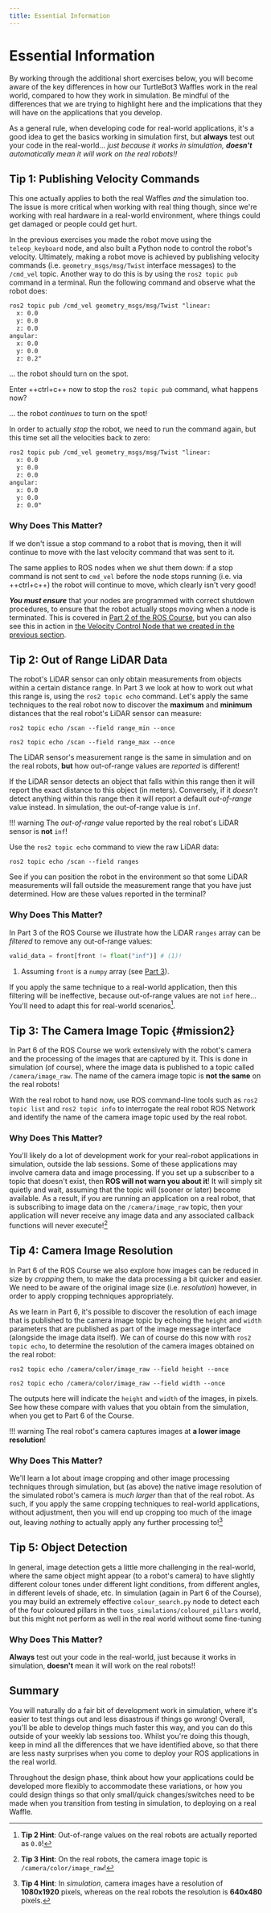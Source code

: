 ```yaml
---  
title: Essential Information 
---
```


# Essential Information

By working through the additional short exercises below, you will become aware of the key differences in how our TurtleBot3 Waffles work in the real world, compared to how they work in simulation. Be mindful of the differences that we are trying to highlight here and the implications that they will have on the applications that you develop. 

As a general rule, when developing code for real-world applications, it's a good idea to get the basics working in simulation first, but **always** test out your code in the real-world... *just because it works in simulation, **doesn't** automatically mean it will work on the real robots!!*

## Tip 1: Publishing Velocity Commands

This one actually applies to both the real Waffles *and* the simulation too. The issue is more critical when working with real thing though, since we're working with real hardware in a real-world environment, where things could get damaged or people could get hurt. 

In the previous exercises you made the robot move using the `teleop_keyboard` node, and also built a Python node to control the robot's velocity. Ultimately, making a robot move is achieved by publishing velocity commands (i.e. `geometry_msgs/msg/Twist` interface messages) to the `/cmd_vel` topic. Another way to do this is by using the `ros2 topic pub` command in a terminal. Run the following command and observe what the robot does:

```txt
ros2 topic pub /cmd_vel geometry_msgs/msg/Twist "linear:
  x: 0.0
  y: 0.0
  z: 0.0
angular:
  x: 0.0
  y: 0.0
  z: 0.2"
```

... the robot should turn on the spot.

Enter ++ctrl+c++ now to stop the `ros2 topic pub` command, what happens now?

... the robot *continues* to turn on the spot!

In order to actually *stop* the robot, we need to run the command again, but this time set all the velocities back to zero:

```txt
ros2 topic pub /cmd_vel geometry_msgs/msg/Twist "linear:
  x: 0.0
  y: 0.0
  z: 0.0
angular:
  x: 0.0
  y: 0.0
  z: 0.0"
```

### Why Does This Matter?

If we don't issue a stop command to a robot that is moving, then it will continue to move with the last velocity command that was sent to it. 

The same applies to ROS nodes when we shut them down: if a stop command is not sent to `cmd_vel` before the node stops running (i.e. via ++ctrl+c++) the robot will continue to move, which clearly isn't very good!

***You must ensure*** that your nodes are programmed with correct shutdown procedures, to ensure that the robot actually stops moving when a node is terminated. This is covered in [Part 2 of the ROS Course](../course/assignment1/part2.md#ex5), but you can also see this in action in [the Velocity Control Node that we created in the previous section](./basics.md#timedSquareCode). 

## Tip 2: Out of Range LiDAR Data

The robot's LiDAR sensor can only obtain measurements from objects within a certain distance range. In Part 3 we look at how to work out what this range is, using the `ros2 topic echo` command. Let's apply the same techniques to the real robot now to discover the **maximum** and **minimum** distances that the real robot's LiDAR sensor can measure:

```
ros2 topic echo /scan --field range_min --once
```
```
ros2 topic echo /scan --field range_max --once
```

The LiDAR sensor's measurement range is the same in simulation and on the real robots, **but** how out-of-range values are *reported* is different!

If the LiDAR sensor detects an object that falls within this range then it will report the exact distance to this object (in meters). Conversely, if it *doesn't* detect anything within this range then it will report a default *out-of-range* value instead. In simulation, the out-of-range value is `inf`.

!!! warning
    The *out-of-range* value reported by the real robot's LiDAR sensor is **not** `inf`!

Use the `ros2 topic echo` command to view the raw LiDAR data:

```
ros2 topic echo /scan --field ranges
```

See if you can position the robot in the environment so that some LiDAR measurements will fall outside the measurement range that you have just determined. How are these values reported in the terminal? 

### Why Does This Matter?

In Part 3 of the ROS Course we illustrate how the LiDAR `ranges` array can be *filtered* to remove any out-of-range values: 

```py
valid_data = front[front != float("inf")] # (1)!
```

1. Assuming `front` is a `numpy` array (see [Part 3](../course/assignment1/part3.md)).

If you apply the same technique to a real-world application, then this filtering will be ineffective, because out-of-range values are not `inf` here... You'll need to adapt this for real-world scenarios[^lidar-hint].

[^lidar-hint]: **Tip 2 Hint**: Out-of-range values on the real robots are actually reported as `0.0`!

## Tip 3: The Camera Image Topic {#mission2}

In Part 6 of the ROS Course we work extensively with the robot's camera and the processing of the images that are captured by it. This is done in simulation (of course), where the image data is published to a topic called `/camera/image_raw`. The name of the camera image topic is **not the same** on the real robots!

With the real robot to hand now, use ROS command-line tools such as `ros2 topic list` and `ros2 topic info` to interrogate the real robot ROS Network and identify the name of the camera image topic used by the real robot.

### Why Does This Matter?

You'll likely do a lot of development work for your real-robot applications in simulation, outside the lab sessions. Some of these applications may involve camera data and image processing. If you set up a subscriber to a topic that doesn't exist, then **ROS will not warn you about it**! It will simply sit quietly and wait, assuming that the topic will (sooner or later) become available. As a result, if you are running an application on a real robot, that is subscribing to image data on the `/camera/image_raw` topic, then your application will never receive any image data and any associated callback functions will never execute![^cam-topic-hint]

[^cam-topic-hint]: **Tip 3 Hint**: On the real robots, the camera image topic is `/camera/color/image_raw`!

## Tip 4: Camera Image Resolution

In Part 6 of the ROS Course we also explore how images can be reduced in size by *cropping* them, to make the data processing a bit quicker and easier. We need to be aware of the original image size (i.e. *resolution*) however, in order to apply cropping techniques appropriately. 

As we learn in Part 6, it's possible to discover the resolution of each image that is published to the camera image topic by echoing the `height` and `width` parameters that are published as part of the image message interface (alongside the image data itself). We can of course do this now with `ros2 topic echo`, to determine the resolution of the camera images obtained on the real robot:

```
ros2 topic echo /camera/color/image_raw --field height --once
```

```
ros2 topic echo /camera/color/image_raw --field width --once
```

The outputs here will indicate the `height` and `width` of the images, in pixels. See how these compare with values that you obtain from the simulation, when you get to Part 6 of the Course.

!!! warning 
    The real robot's camera captures images at **a lower image resolution**! 

### Why Does This Matter?

We'll learn a lot about image cropping and other image processing techniques through simulation, but (as above) the native image resolution of the simulated robot's camera is *much larger* than that of the real robot. As such, if you apply the same cropping techniques to real-world applications, without adjustment, then you will end up cropping too much of the image out, leaving *nothing* to actually apply any further processing to![^img-res]

[^img-res]: **Tip 4 Hint**: In *simulation*, camera images have a resolution of **1080x1920** pixels, whereas on the real robots the resolution is **640x480** pixels.

## Tip 5: Object Detection

In general, image detection gets a little more challenging in the real-world, where the same object might appear (to a robot's camera) to have slightly different colour tones under different light conditions, from different angles, in different levels of shade, etc. In simulation (again in Part 6 of the Course), you may build an extremely effective `colour_search.py` node to detect each of the four coloured pillars in the `tuos_simulations/coloured_pillars` world, but this might not perform as well in the real world without some fine-tuning

### Why Does This Matter?

**Always** test out your code in the real-world, just because it works in simulation, **doesn't** mean it will work on the real robots!!

## Summary

You will naturally do a fair bit of development work in simulation, where it's easier to test things out and less disastrous if things go wrong! Overall, you'll be able to develop things much faster this way, and you can do this outside of your weekly lab sessions too. Whilst you're doing this though, keep in mind all the differences that we have identified above, so that there are less nasty surprises when you come to deploy your ROS applications in the real world. 

Throughout the design phase, think about how your applications could be developed more flexibly to accommodate these variations, or how you could design things so that only small/quick changes/switches need to be made when you transition from testing in simulation, to deploying on a real Waffle. 